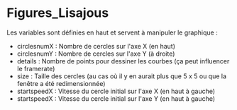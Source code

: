 # Figures_Lisajous
Les variables sont définies en haut et servent à manipuler le graphique :
- circlesnumX : Nombre de cercles sur l'axe X (en haut)
- circlesnumY : Nombre de cercles sur l'axe Y (à droite)
- details : Nombre de points pour dessiner les courbes (ça peut influencer le framerate)
- size : Taille des cercles (au cas où il y en aurait plus que 5 x 5 ou que la fenêtre a été redimensionnée)
- startspeedX : Vitesse du cercle initial sur l'axe X (en haut à gauche)
- startspeedX : Vitesse du cercle initial sur l'axe Y (en haut à gauche)
